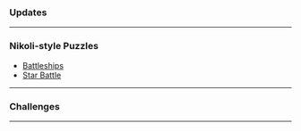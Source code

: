 ### Updates


---

### Nikoli-style Puzzles
* <a href="https://www.puzzle-battleships.com/">Battleships</a>
* <a href="https://www.puzzle-star-battle.com/">Star Battle</a>

<!--
* <a href="https://www.puzzle-tents.com/">Tents</a>
-->

---

### Challenges 



---

